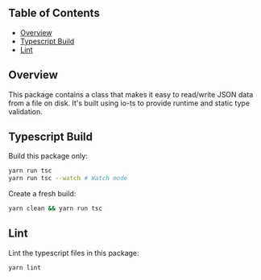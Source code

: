 <!-- START doctoc generated TOC please keep comment here to allow auto update -->
<!-- DON'T EDIT THIS SECTION, INSTEAD RE-RUN doctoc TO UPDATE -->

## Table of Contents

- [Overview](#overview)
- [Typescript Build](#typescript-build)
- [Lint](#lint)

<!-- END doctoc generated TOC please keep comment here to allow auto update -->

## Overview

This package contains a class that makes it easy to read/write JSON data from a file on disk. It's built using io-ts to provide runtime and static type validation.

## Typescript Build

Build this package only:

```sh
yarn run tsc
yarn run tsc --watch # Watch mode
```

Create a fresh build:

```sh
yarn clean && yarn run tsc
```

## Lint

Lint the typescript files in this package:

```sh
yarn lint
```
